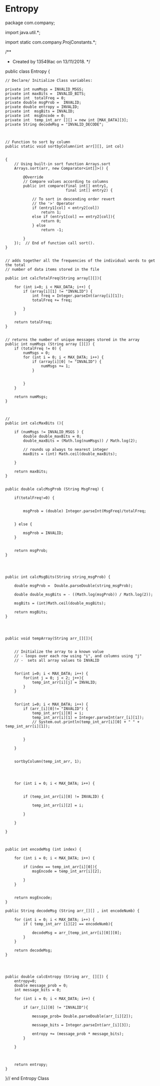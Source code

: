 # Entropy

package com.company;

import java.util.*;

import static com.company.ProjConstants.*;

/**
 * Created by 13549lac on 13/11/2018.
 */


public class Entropy {

    // Declare/ Initialize Class variables:

    private int numMsgs = INVALID_MSGS;
    private int maxBits =  INVALID_BITS;
    private int  totalFreq = 0;
    private double msgProb =  INVALID;
    private double entropy = INVALID;
    private int  msgBits = INVALID;
    private int  msgEncode = 0;
    private int  temp_int_arr [][] = new int [MAX_DATA][3];
    private String decodeMsg = "INVALID_DECODE";



    // Function to sort by column
    public static void sortbyColumn(int arr[][], int col)


    {
        // Using built-in sort function Arrays.sort
        Arrays.sort(arr, new Comparator<int[]>() {

            @Override
            // Compare values according to columns
            public int compare(final int[] entry1,
                               final int[] entry2) {

                // To sort in descending order revert
                // the '>' Operator
                if (entry1[col] < entry2[col])
                    return 1;
                else if (entry1[col] == entry2[col]){
                    return 0;
                } else
                    return -1;

            }
        });  // End of function call sort().
    }


    // adds together all the frequencies of the individual words to get the total
    // number of data items stored in the file

    public int calcTotalFreq(String array[][]){

        for (int i=0; i < MAX_DATA; i++) {
            if (array[i][1] != "INVALID") {
                int freq = Integer.parseInt(array[i][1]);
                totalFreq += freq;

            }
        }

        return totalFreq;
    }


    // returns the number of unique messages stored in the array
    public int numMsgs (String array [][]) {
        if (totalFreq != 0) {
            numMsgs = 0;
            for (int i = 0; i < MAX_DATA; i++) {
                if (array[i][0] != "INVALID") {
                    numMsgs += 1;
                }


            }
        }

        return numMsgs;
    }



    //
    public int calcMaxBits (){

        if (numMsgs != INVALID_MSGS ) {
            double double_maxBits = 0;
            double_maxBits = (Math.log(numMsgs)) / Math.log(2);

            // rounds up always to nearest integer
            maxBits = (int) Math.ceil(double_maxBits);

        }

        return maxBits;
    }


    public double calcMsgProb (String MsgFreq) {

        if(totalFreq!=0) {


            msgProb = (double) Integer.parseInt(MsgFreq)/totalFreq;


        } else {

            msgProb = INVALID;
        }


        return msgProb;
    }




    public int calcMsgBits(String string_msgProb) {

        double msgProb =  Double.parseDouble(string_msgProb);

        double double_msgBits = - ((Math.log(msgProb)) / Math.log(2));

        msgBits = (int)Math.ceil(double_msgBits);

        return msgBits;
    }




    public void tempArray(String arr_[][]){


        // Initialize the array to a known value
        // - loops over each row using "i", and columns using "j"
        // -  sets all array values to INVALID


        for(int i=0; i < MAX_DATA; i++) {
            for(int j = 0; j < 2; j++){
                temp_int_arr[i][j] = INVALID;
            }
        }


        for(int i=0; i < MAX_DATA; i++) {
            if (arr_[i][0]!= "INVALID") {
                temp_int_arr[i][0] = i;
                temp_int_arr[i][1] = Integer.parseInt(arr_[i][1]);
                // System.out.println(temp_int_arr[i][0] + " " + temp_int_arr[i][1]);


            }

        }


        sortbyColumn(temp_int_arr, 1);




        for (int i = 0; i < MAX_DATA; i++) {


            if (temp_int_arr[i][0] != INVALID) {

                temp_int_arr[i][2] = i;

            }

        }

    }



    public int encodeMsg (int index) {

        for (int i = 0; i < MAX_DATA; i++) {

            if (index == temp_int_arr[i][0]){
                msgEncode = temp_int_arr[i][2];

            }
        }


        return msgEncode;
    }

    public String decodeMsg (String arr_[][] , int encodeNumb) {

        for (int i = 0; i < MAX_DATA; i++) {
            if ( temp_int_arr [i][2] == encodeNumb){

                decodeMsg = arr_[temp_int_arr[i][0]][0];
            }
        }

        return decodeMsg;
    }




    public double calcEntropy (String arr_ [][]) {
        entropy=0;
        double message_prob = 0;
        int message_bits = 0;

        for (int i = 0; i < MAX_DATA; i++) {

            if (arr_[i][0] != "INVALID"){

                message_prob= Double.parseDouble(arr_[i][2]);

                message_bits = Integer.parseInt(arr_[i][3]);

                entropy += (message_prob * message_bits);
            }

        }



        return entropy;
    }

   




}// end Entropy Class
